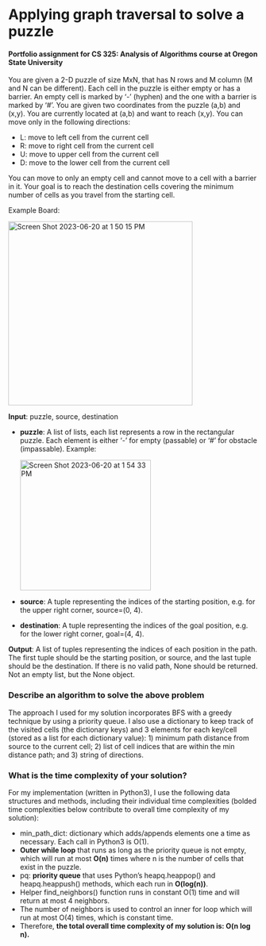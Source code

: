 # Applying graph traversal to solve a puzzle
#### Portfolio assignment for CS 325: Analysis of Algorithms course at Oregon State University

You are given a 2-D puzzle of size MxN, that has N rows and M column (M and N can be different). Each cell in the puzzle is either empty or has a barrier. An empty cell is marked by ‘-’ (hyphen) and the one with a barrier is marked by ‘#’. You are given two coordinates from the puzzle (a,b) and (x,y). You are currently located at (a,b) and want to reach (x,y). You can move only in the following directions:
- L: move to left cell from the current cell
- R: move to right cell from the current cell
- U: move to upper cell from the current cell
- D: move to the lower cell from the current cell

You can move to only an empty cell and cannot move to a cell with a barrier in it. Your goal is to reach the destination cells covering the minimum number of cells as you travel from the starting cell.

Example Board:

<img width="371" alt="Screen Shot 2023-06-20 at 1 50 15 PM" src="https://github.com/kristinical/algorithms_puzzle_graph_traversal/assets/63667873/ae5de160-878e-4cc9-aa86-a35ddc94d35a">

**Input**: puzzle, source, destination 
  
- **puzzle**: A list of lists, each list represents a row in the rectangular puzzle. Each element is either ‘-’ for empty (passable) or ‘#’ for obstacle (impassable). Example:

  <img width="263" alt="Screen Shot 2023-06-20 at 1 54 33 PM" src="https://github.com/kristinical/algorithms_puzzle_graph_traversal/assets/63667873/ee27a258-f038-4c8d-8f51-a87fd9c49861">

- **source**: A tuple representing the indices of the starting position, e.g. for the upper right corner, source=(0, 4).
- **destination**: A tuple representing the indices of the goal position, e.g. for the lower right corner, goal=(4, 4).

**Output**: A list of tuples representing the indices of each position in the path. The first tuple should be the starting position, or source, and the last tuple should be the destination. If there is no valid path, None should be returned. Not an empty list, but the None object.

### Describe an algorithm to solve the above problem
The approach I used for my solution incorporates BFS with a greedy technique by using a priority queue. I also use a dictionary to keep track of the visited cells (the dictionary keys) and 3 elements for each key/cell (stored as a list for each dictionary value): 1) minimum path distance from source to the current cell; 2) list of cell indices that are within the min distance path; and 3) string of directions.

### What is the time complexity of your solution?
For my implementation (written in Python3), I use the following data structures and methods, including their individual time complexities
(bolded time complexities below contribute to overall time complexity of my solution):
- min_path_dict: dictionary which adds/appends elements one a time as necessary. Each call in Python3 is O(1).
- **Outer while loop** that runs as long as the priority queue is not empty, which will run at most **O(n)** times where n is the number of cells that exist in the puzzle.
- pq: **priority queue** that uses Python’s heapq.heappop() and heapq.heappush() methods, which each run in **O(log(n))**.
- Helper find_neighbors() function runs in constant O(1) time and will return at most 4 neighbors.
- The number of neighbors is used to control an inner for loop which will run at most O(4) times, which is constant time.
- Therefore, **the total overall time complexity of my solution is: O(n log n).**
